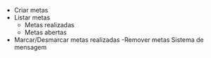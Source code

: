 - Criar metas
- Listar metas
  - Metas realizadas
  - Metas abertas
- Marcar/Desmarcar metas realizadas 
-Remover metas
Sistema de mensagem